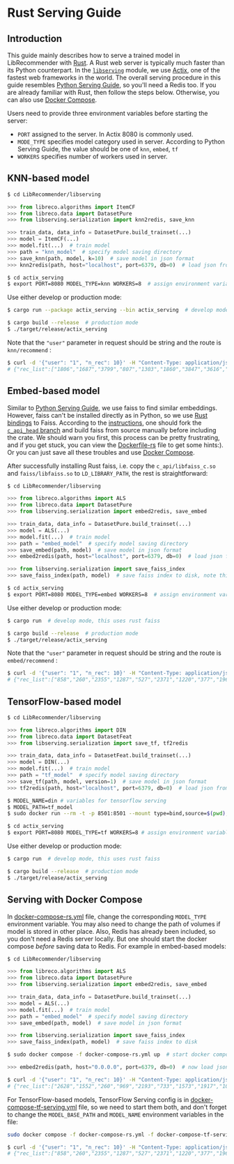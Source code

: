 # Rust Serving Guide

## Introduction

This guide mainly describes how to serve a trained model in LibRecommender with [Rust](https://www.rust-lang.org/).  A Rust web server is typically much faster than its Python counterpart. In the [`libserving`](https://github.com/massquantity/LibRecommender/tree/master/libserving) module, we use [Actix](https://github.com/actix/actix-web), one of the fastest web frameworks in the world. The overall serving procedure in this guide resembles [Python Serving Guide](https://github.com/massquantity/LibRecommender/blob/master/doc/python_serving_guide.md), so you'll need a Redis too. If you are already familiar with Rust, then follow the steps below. Otherwise, you can also use [Docker Compose](#serving-with-docker-compose).

Users need to provide three environment variables before starting the server:

+ `PORT` assigned to the server. In Actix 8080 is commonly used.
+ `MODE_TYPE` specifies model category used in server. According to Python Serving Guide, the value should be one of `knn`, `embed`, `tf` 
+ `WORKERS` specifies number of workers used in server.

## KNN-based model

```bash
$ cd LibRecommender/libserving
```

```python
>>> from libreco.algorithms import ItemCF
>>> from libreco.data import DatasetPure
>>> from libserving.serialization import knn2redis, save_knn

>>> train_data, data_info = DatasetPure.build_trainset(...)
>>> model = ItemCF(...)
>>> model.fit(...)  # train model
>>> path = "knn_model"  # specify model saving directory
>>> save_knn(path, model, k=10)  # save model in json format
>>> knn2redis(path, host="localhost", port=6379, db=0)  # load json from path and save model to redis
```

```bash
$ cd actix_serving
$ export PORT=8080 MODEL_TYPE=knn WORKERS=8  # assign environment variables
```

Use either develop or production mode:

```bash
$ cargo run --package actix_serving --bin actix_serving  # develop mode
```

```bash
$ cargo build --release  # production mode
$ ./target/release/actix_serving
```

Note that the `"user"` parameter in request should be string and the route is `knn/recommend` :

```bash
$ curl -d '{"user": "1", "n_rec": 10}' -H "Content-Type: application/json" -X POST http://0.0.0.0:8080/knn/recommend
# {"rec_list":["1806","1687","3799","807","1303","1860","3847","3616","1696","1859"]}
```



## Embed-based model

Similar to [Python Serving Guide](https://github.com/massquantity/LibRecommender/blob/master/doc/python_serving_guide.md), we use faiss to find similar embeddings. However, faiss can't be installed directly as in Python, so we use [Rust bindings](https://github.com/Enet4/faiss-rs) to Faiss. According to the [instructions](https://github.com/Enet4/faiss-rs#installing-as-a-dependency), one should fork the [`c_api_head` branch](https://github.com/Enet4/faiss/tree/c_api_head) and build faiss from source manually before including the crate. We should warn you first, this process can be pretty frustrating, and if you get stuck, you can view the [Dockerfile-rs](https://github.com/massquantity/LibRecommender/blob/master/libserving/Dockerfile-rs) file to get some hints:). Or you can just save all these troubles and use [Docker Compose](#serving-with-docker-compose).

After successfully installing Rust faiss, i.e. copy the `c_api/libfaiss_c.so` and `faiss/libfaiss.so` to `LD_LIBRARY_PATH`, the rest is straightforward:

```bash
$ cd LibRecommender/libserving
```

```python
>>> from libreco.algorithms import ALS
>>> from libreco.data import DatasetPure
>>> from libserving.serialization import embed2redis, save_embed

>>> train_data, data_info = DatasetPure.build_trainset(...)
>>> model = ALS(...)
>>> model.fit(...)  # train model
>>> path = "embed_model"  # specify model saving directory
>>> save_embed(path, model)  # save model in json format
>>> embed2redis(path, host="localhost", port=6379, db=0)  # load json from path and save model to redis
```

```python
>>> from libserving.serialization import save_faiss_index
>>> save_faiss_index(path, model)  # save faiss index to disk, note this uses python faiss, not rust faiss
```

```bash
$ cd actix_serving
$ export PORT=8080 MODEL_TYPE=embed WORKERS=8  # assign environment variables
```

Use either develop or production mode:

```bash
$ cargo run  # develop mode, this uses rust faiss
```

```bash
$ cargo build --release  # production mode
$ ./target/release/actix_serving
```

Note that the `"user"` parameter in request should be string and the route is `embed/recommend` :

```bash
$ curl -d '{"user": "1", "n_rec": 10}' -H "Content-Type: application/json" -X POST http://0.0.0.0:8080/embed/recommend
# {"rec_list":["858","260","2355","1287","527","2371","1220","377","1968","3362"]}
```



## TensorFlow-based model

```bash
$ cd LibRecommender/libserving
```

```python
>>> from libreco.algorithms import DIN
>>> from libreco.data import DatasetFeat
>>> from libserving.serialization import save_tf, tf2redis

>>> train_data, data_info = DatasetFeat.build_trainset(...)
>>> model = DIN(...)
>>> model.fit(...)  # train model
>>> path = "tf_model"  # specify model saving directory
>>> save_tf(path, model, version=1)  # save model in json format
>>> tf2redis(path, host="localhost", port=6379, db=0)  # load json from path and save model to redis
```

```bash
$ MODEL_NAME=din # variables for tensorflow serving
$ MODEL_PATH=tf_model 
$ sudo docker run --rm -t -p 8501:8501 --mount type=bind,source=$(pwd),target=$(pwd) -e MODEL_BASE_PATH=$(pwd)/${MODEL_PATH} -e MODEL_NAME=${MODEL_NAME} tensorflow/serving:2.8.2  # start tensorflow serving
```

```bash
$ cd actix_serving
$ export PORT=8080 MODEL_TYPE=tf WORKERS=8 # assign environment variables
```

Use either develop or production mode:

```bash
$ cargo run  # develop mode, this uses rust faiss
```

```bash
$ cargo build --release  # production mode
$ ./target/release/actix_serving
```



## Serving with Docker Compose

In [docker-compose-rs.yml](https://github.com/massquantity/LibRecommender/blob/master/libserving/docker-compose-rs.yml) file, change the corresponding `MODEL_TYPE` environment variable. You may also need to change the path of volumes if model is stored in other place. Also, Redis has already been included, so you don't need a Redis server locally. But one should start the docker compose *before* saving data to Redis. For example in embed-based models:

```bash
$ cd LibRecommender/libserving
```

```python
>>> from libreco.algorithms import ALS
>>> from libreco.data import DatasetPure
>>> from libserving.serialization import embed2redis, save_embed

>>> train_data, data_info = DatasetPure.build_trainset(...)
>>> model = ALS(...)
>>> model.fit(...)  # train model
>>> path = "embed_model"  # specify model saving directory
>>> save_embed(path, model)  # save model in json format

>>> from libserving.serialization import save_faiss_index
>>> save_faiss_index(path, model)  # save faiss index to disk
```

```bash
$ sudo docker compose -f docker-compose-rs.yml up  # start docker compose, which will load faiss index
```

```python
>>> embed2redis(path, host="0.0.0.0", port=6379, db=0)  # now load json from path and save model to redis
```

```bash
$ curl -d '{"user": "1", "n_rec": 10}' -H "Content-Type: application/json" -X POST http://0.0.0.0:8080/embed/recommend
# {"rec_list":["2628","1552","260","969","2193","733","1573","1917","1037","10"]}
```

For TensorFlow-based models, TensorFlow Serving config is in [docker-compose-tf-serving.yml](https://github.com/massquantity/LibRecommender/blob/master/libserving/docker-compose-tf-serving.yml) file, so we need to start them both, and don't forget to change the `MODEL_BASE_PATH` and `MODEL_NAME` environment variables in the file:

```bash
sudo docker compose -f docker-compose-rs.yml -f docker-compose-tf-serving.yml up
```

```bash
$ curl -d '{"user": "1", "n_rec": 10}' -H "Content-Type: application/json" -X POST http://0.0.0.0:8080/tf/recommend
# {"rec_list":["858","260","2355","1287","527","2371","1220","377","1968","3362"]}
```



